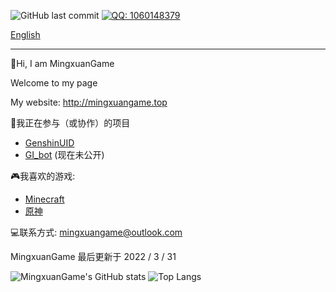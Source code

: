 ![GitHub last commit](https://img.shields.io/github/last-commit/MingxuanGame/MingxuanGame)
[![QQ: 1060148379](https://img.shields.io/badge/QQ-1060148379-blue)](tencent://AddContact/?fromId=45&fromSubId=1&subcmd=all&uin=1060148379&website=www.oicqzone.com)

[English](README.md)

------


👏Hi, I am MingxuanGame

Welcome to my page

My website: http://mingxuangame.top


📃我正在参与（或协作）的项目

* [GenshinUID](https://github.com/KimigaiiWuyi/GenshinUID)
* [GI_bot](https://github.com/Genshin-Bots/GI_bot) (现在未公开)


🎮我喜欢的游戏:
* [Minecraft](https://minecraft.net)
* [原神](https://ys.mihoyo.com/)


💻联系方式: mingxuangame@outlook.com


MingxuanGame 最后更新于 2022 / 3 / 31

![MingxuanGame's GitHub stats](https://github-readme-stats.vercel.app/api?username=MingxuanGame)
![Top Langs](https://github-readme-stats.vercel.app/api/top-langs/?username=MingxuanGame)
